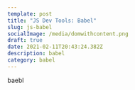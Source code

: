 ```yaml
---
template: post
title: "JS Dev Tools: Babel"
slug: js-babel
socialImage: /media/domwithcontent.png
draft: true
date: 2021-02-11T20:43:24.382Z
description: babel
category: babel
---
```

baebl